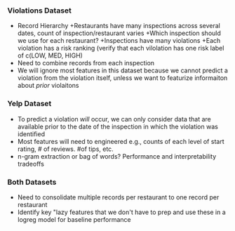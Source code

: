 ### Violations Dataset
  * Record Hierarchy
    +Restaurants have many inspections across several dates, count of inspection/restaurant varies
      +Which inspection should we use for each restaurant? 
    +Inspections have many violations
    +Each violation has a risk ranking (verify that each vilolation has one risk label of c(LOW, MED, HIGH)
  * Need to combine records from each inspection
  * We will ignore most features in this dataset because we cannot predict a violation from the violation itself, unless we want to featurize informaiton about *prior* violaitons

### Yelp Dataset
  * To predict a violation *will* occur, we can only consider data that are available prior to the date of the inspection in which the violation was identified 
  * Most features will need to engineered e.g., counts of each level of start rating, # of reviews. #of tips, etc.
  * n-gram extraction or bag of words? Performance and interpretability tradeoffs
  
### Both Datasets
  * Need to consolidate multiple records per restaurant to one record per restaurant
  * Identify key "lazy features that we don't have to prep and use these in a logreg model for baseline performance

